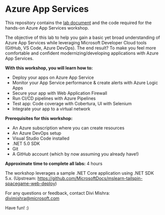 # Azure App Services
This repository contains the [lab document](https://github.com/divim/AzureAppServices/blob/main/Lab%20document%20-%20App%20Services%20with%20Azure%20DevOps.pdf) and the code required for the hands-on Azure App Services workshop. 

The objective of this lab to help you gain a basic yet broad understanding of Azure App Services while leveraging Microsoft Developer Cloud tools (GitHub, VS Code, Azure DevOps). The end result? To make you feel more comfortable and confident modernizing/developing applications with Azure App Services.

**With this workshop, you will learn how to:**
- Deploy your apps on Azure App Service
- Monitor your App Service performance & create alerts with Azure Logic Apps
- Secure your app with Web Application Firewall 
- Run CI/CD pipelines with Azure Pipelines
- Test app: Code coverage with Cobertura, UI with Selenium
- Integrate your app to a virtual network 

**Prerequisites for this workshop:**
- An Azure subscription where you can create resources
- An Azure DevOps setup
- Visual Studio Code installed
- .NET 5.0 SDK
- Git
- A GitHub account (which by now assuming you already have!)

**Approximate time to complete all labs:** 4 hours

The workshop leverages a sample .NET Core application using .NET SDK 5.x. (Upstream: https://github.com/MicrosoftDocs/mslearn-tailspin-spacegame-web-deploy)

For any questions or feedback, contact Divi Mishra: divimishra@microsoft.com

Have fun! :)
